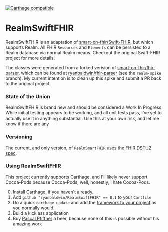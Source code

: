 [![Carthage compatible](https://img.shields.io/badge/Carthage-compatible-4BC51D.svg?style=flat)](https://github.com/Carthage/Carthage)

# RealmSwiftFHIR
RealmSwiftFHIR is an adaptation of [smart-on-fhir/Swift-FHIR](https://github.com/smart-on-fhir/Swift-FHIR/), but which supports Realm. All FHIR `Resources` and `Elements` can be persisted to a Realm database via normal Realm means. Checkout the original Swift-FHIR project for more details.

The classes were generated from a forked verision of [smart-on-fhir/fhir-parser](https://github.com/smart-on-fhir/fhir-parser), which can be found at [ryanbaldwin/fhir-parser](https://github.com/ryanbaldwin/fhir-parser) (see the `realm-spike` branch). My current intention is to clean up this spike and submit a PR back to the original project.

### State of the Union
RealmSwiftFHIR is brand new and should be considered a Work In Progress. While initial testing appears to be working, and all unit tests pass, I've yet to actually use it in anything substantial. Use this at your own risk, and let me know if there are any 

### Versioning
The current, and only version, of `RealmSmartFHIR` uses the [FHIR DSTU2 spec](https://www.hl7.org/fhir/DSTU2/).

### Using RealmSwiftFHIR
This project currently supports Carthage, and I'll likely never support Cocoa-Pods because Cocoa-Pods, well, honestly, I hate Cocoa-Pods. 

0. [Install Carthage](https://github.com/Carthage/Carthage), if you haven't already.
1. Add `github "ryanbaldwin/RealmSwiftFHIR" == 0.1` to your `Cartfile`
2. Do a quick `carthage update` and add the [framework to your project](https://github.com/Carthage/Carthage#adding-frameworks-to-an-application) as you normally would.
3. Build a kick ass application
4. Buy [Pascal Pfiffner](https://github.com/p2) a beer, because none of this is possible without his amazing work
